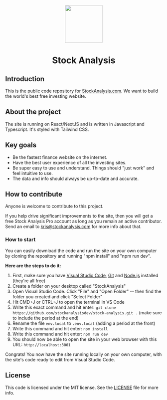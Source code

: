 <div align="center">
		<a href="https://stockanalysis.com/" target="_blank"><img src="https://stockanalysis.com/logo.png" width="120" height="120" /></a>
		<h1 align="center">Stock Analysis</h1>
</div>

## Introduction

This is the public code repository for [StockAnalysis.com](https://stockanalysis.com/). We want to build the world's best free investing website.

## About the project

The site is running on React/NextJS and is written in Javascript and Typescript. It's styled with Tailwind CSS.

## Key goals

-  Be the fastest finance website on the internet.
-  Have the best user experience of all the investing sites.
-  Be super easy to use and understand. Things should "just work" and feel intuitive to use.
-  The data and info should always be up-to-date and accurate.

## How to contribute

Anyone is welcome to contribute to this project.

If you help drive significant improvements to the site, then you will get a free Stock Analysis Pro account as long as you remain an active contributor. Send an email to kris@stockanalysis.com for more info about that.

### How to start

You can easily download the code and run the site on your own computer by cloning the repository and running "npm install" and "npm run dev".

**Here are the steps to do it:**

1. First, make sure you have [Visual Studio Code](https://code.visualstudio.com/), [Git](https://git-scm.com/) and [Node.js](https://nodejs.org/en/) installed (they're all free)
2. Create a folder on your desktop called "StockAnalysis"
3. Open Visual Studio Code. Click "File" and "Open Folder" -- then find the folder you created and click "Select Folder"
4. Hit CMD+J or CTRL+J to open the terminal in VS Code
5. Write this exact command and hit enter: `git clone https://github.com/stockanalysisdev/stock-analysis.git .` (make sure to include the period at the end)
6. Rename the file `env.local` to `.env.local` (adding a period at the front)
7. Write this command and hit enter: `npm install`
8. Write this command and hit enter: `npm run dev`
9. You should now be able to open the site in your web browser with this URL: `http://localhost:3001`

Congrats! You now have the site running locally on your own computer, with the site's code ready to edit from Visual Studio Code.

## License

This code is licensed under the MIT license. See the [LICENSE](/LICENSE) file for more info.

